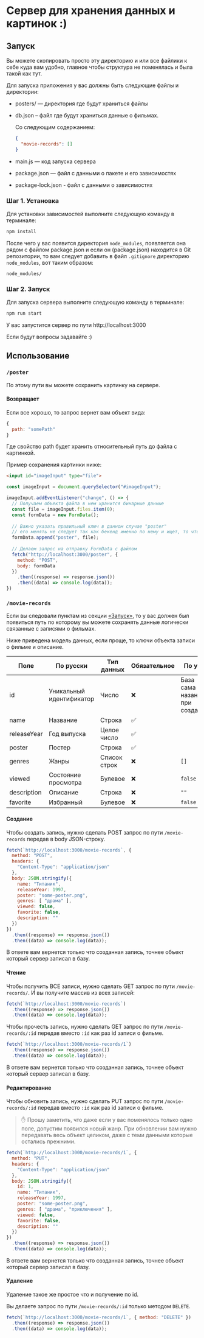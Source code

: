 # Сервер для хранения данных и картинок :)

## Запуск

Вы можете скопировать просто эту директорию и или все файлики к себе куда вам удобно, главное чтобы структура не поменялась и была такой как тут.

Для запуска приложения у вас должны быть следующие файлы и директории:

- posters/ — директория где будут храниться файлы
- db.json – файл где будут храниться данные о фильмах.

  Со следующим содержанием:

  ```json
  {
    "movie-records": []
  }
  ```
- main.js — код запуска сервера
- package.json — файл с данными о пакете и его зависимостях
- package-lock.json - файл c данными о зависимостях

### Шаг 1. Установка

Для установки зависимостей выполните следующую команду в терминале:

```bash
npm install
```

После чего у вас появится директория `node_modules`, появляется она рядом с файлом package.json и если он (package.json) находится в Git репозитории, то вам
следует добавить в файл `.gitignore` директорию `node_modules`, вот таким образом:

```gitignore
node_modules/
```

### Шаг 2. Запуск

Для запуска сервера выполните следующую команду в терминале:

```bash
npm run start
```

У вас запустится сервер по пути http://localhost:3000

Если будут вопросы задавайте :)

## Использование

### `/poster`

По этому пути вы можете сохранить картинку на сервере.

#### Возвращает

Если все хорошо, то запрос вернет вам объект вида:

```js
{
  path: "somePath"
}
```

Где свойство path будет хранить относительный путь до файла с картинкой.

Пример сохранения картинки ниже:

```html
<input id="imageInput" type="file">
```

```js
const imageInput = document.querySelector("#imageInput");

imageInput.addEventListener("change", () => {
  // Получаем объекта файла в нем хранится бинарные данные
  const file = imageInput.files.item(0);
  const formData = new FormData();
  
  // Важно указать правильный ключ в данном случае "poster"
  // его менять не следует так как бекенд именно по нему и ищет, то что вы прислали
  formData.append("poster", file);
  
  // Делаем запрос на отправку FormData с файлом
  fetch("http://localhost:3000/poster", {
    method: "POST",
    body: formData
  })
    .then((response) => response.json())
    .then((data) => console.log(data));
})
```

### `/movie-records`

Если вы следовали пунктам из секции [«Запуск»](#запуск), то у вас должен был появиться путь по которому вы можете сохранять данные логически связанные с записями о
фильмах.

Ниже приведена модель данных, если проще, то ключи объекта записи о фильме и описание.

| Поле        | По русски                | Тип данных   | Обязательное | По умл.                          |
|-------------|--------------------------|--------------| --- |----------------------------------|
| id          | Уникальный идентификатор | Число        | ❌    | База сама назанчает при создании |
| name        | Название                 | Строка       | ✅ |                                  |
| releaseYear | Год выпуска              | Целое число  | ✅ |                                  |
| poster      | Постер                   | Строка       | ✅ |                                  |
| genres      | Жанры                    | Список строк | ❌ | `[]`                             |
| viewed      | Состояние просмотра      | Булевое      | ❌ | `false`                          |
| description | Описание                 | Строка       | ❌ | `""`                             |
| favorite    | Избранный                | Булевое      | ❌ | `false`                          |

#### Создание

Чтобы создать запись, нужно сделать POST запрос по пути `/movie-records` передав в body JSON-строку.

```js
fetch(`http://localhost:3000/movie-records`, {
  method: "POST",
  headers: {
    "Content-Type": "application/json"
  },
  body: JSON.stringify({
    name: "Титаник",
    releaseYear: 1997,
    poster: "some-poster.png",
    genres: [ "драма" ],
    viewed: false,
    favorite: false,
    description: ""
  })
})
  .then((response) => response.json())
  .then((data) => console.log(data));
```

В ответе вам вернется только что созданная запись, точнее объект который сервер записал в базу.

#### Чтение

Чтобы получить ВСЕ записи, нужно сделать GET запрос по пути `/movie-records/`. И вы получите массив из всех записей:

```js
fetch(`http://localhost:3000/movie-records`)
  .then((response) => response.json())
  .then((data) => console.log(data));
```

Чтобы прочесть запись, нужно сделать GET запрос по пути `/movie-records/:id` передав вместо `:id` как раз id записи о фильме.

```js
fetch(`http://localhost:3000/movie-records/1`)
  .then((response) => response.json())
  .then((data) => console.log(data));
```

В ответе вам вернется только что созданная запись, точнее объект который сервер записал в базу.

#### Редактирование

Чтобы обновить запись, нужно сделать PUT запрос по пути `/movie-records/:id` передав вместо `:id` как раз id записи о фильме.

> ✋ Прошу заметить, что даже если у вас поменялось только одно поле, допустим появился новый жанр. При обновлении вам нужно передавать весь объект целиком, даже с теми данными которые остались прежними.

```js
fetch(`http://localhost:3000/movie-records/1`, {
  method: "PUT",
  headers: {
    "Content-Type": "application/json"
  },
  body: JSON.stringify({
    id: 1,
    name: "Титаник",
    releaseYear: 1997,
    poster: "some-poster.png",
    genres: [ "драма", "приключения" ],
    viewed: false,
    favorite: false,
    description: ""
  })
})
  .then((response) => response.json())
  .then((data) => console.log(data));
```

В ответе вам вернется только что созданная запись, точнее объект который сервер записал в базу.

#### Удаление

Удаление такое же простое что и получение по id.

Вы делаете запрос по пути `/movie-records/:id` только методом `DELETE`.

```js
fetch(`http://localhost:3000/movie-records/1`, { method: "DELETE" })
  .then((response) => response.json())
  .then((data) => console.log(data));
```
